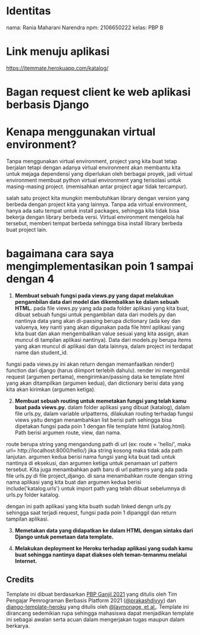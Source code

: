 # Identitas

nama: Rania Maharani Narendra
npm: 2106650222
kelas: PBP B

# Link menuju aplikasi

https://itemmate.herokuapp.com/katalog/

# Bagan request client ke web aplikasi berbasis Django

# Kenapa menggunakan virtual environment?
Tanpa menggunakan virtual environment, project yang kita buat tetap berjalan tetapi dengan adanya virtual environment akan membantu kita untuk mejaga dependensi yang diperlukan oleh berbagai proyek, jadi virtual environment membuat python virtual environment yang terisolasi untuk masing-masing project. (memisahkan antar project agar tidak tercampur).

salah satu project kita mungkin membutuhkan library dengan version yang berbeda dengan project kita yang lainnya. Tanpa ada virtual environment, hanya ada satu tempat untuk install packages, sehingga kita tidak bisa bekerja dengan library berbeda versi. Virtual environment mengelola hal tersebut, memberi tempat berbeda sehingga bisa install library berbeda buat project lain.

# bagaimana cara saya mengimplementasikan poin 1 sampai dengan 4

1. **Membuat sebuah fungsi pada views.py yang dapat melakukan pengambilan data dari model dan dikembalikan ke dalam sebuah HTML.**
pada file views.py yang ada pada folder aplikasi yang kita buat, dibuat sebuah fungsi untuk pengambilan data dari models.py dan nantinya data yang akan di-passing berupa dictionary (ada key dan valuenya, key nanti yang akan digunakan pada file html aplikasi yang kita buat dan akan mengembalikan value sesuai yang kita assign, akan muncul di tampilan aplikasi nantinya). Data dari models.py berupa items yang akan muncul di aplikasi dan data lainnya, dalam project ini terdapat name dan student_id.

fungsi pada views.py ini akan return dengan memanfaatkan render() function dari django (harus diimport terlebih dahulu). render ini mengambil request (argumen pertama), mengirimkan/passing data ke template html yang akan ditampilkan (argumen kedua), dan dictionary berisi data yang kita akan kirimkan (argumen ketiga).

2. **Membuat sebuah routing untuk memetakan fungsi yang telah kamu buat pada views.py.**
dalam folder aplikasi yang dibuat (katalog), dalam file urls.py, dalam variable urlpatterns, dilakukan routing terhadap fungsi views yaitu dengan menambahkan list berisi path sehingga bisa dipetakan fungsi pada poin 1 dengan file template html (katalog.html). Path berisi argumen route, view, dan nama. 

route berupa string yang mengandung path di url (ex: route = 'hello/', maka url= http://localhost:8000/hello/) jika string kosong maka tidak ada path lanjutan. argumen kedua berisi nama fungsi yang kita buat tadi untuk nantinya di eksekusi, dan argumen ketiga untuk penamaan url pattern tersebut. Kita juga menambahkan path baru di url patterns yang ada pada file urls.py di file project_django. di sana menambahkan route dengan string nama aplikasi yang kita buat dan argumen kedua berisi include('katalog.urls') untuk import path yang telah dibuat sebelumnya di urls.py folder katalog. 

dengan ini path aplikasi yang kita buath sudah linked dengn urls.py sehingga saat terjadi request, fungsi pada poin 1 dipanggil dan return tampilan aplikasi.

3. **Memetakan data yang didapatkan ke dalam HTML dengan sintaks dari Django untuk pemetaan data template.**


4. **Melakukan deployment ke Heroku terhadap aplikasi yang sudah kamu buat sehingga nantinya dapat diakses oleh teman-temanmu melalui Internet.**



## Credits

Template ini dibuat berdasarkan [PBP Ganjil 2021](https://gitlab.com/PBP-2021/pbp-lab) yang ditulis oleh Tim Pengajar Pemrograman Berbasis Platform 2021 ([@prakashdivyy](https://gitlab.com/prakashdivyy)) dan [django-template-heroku](https://github.com/laymonage/django-template-heroku) yang ditulis oleh [@laymonage, et al.](https://github.com/laymonage). Template ini dirancang sedemikian rupa sehingga mahasiswa dapat menjadikan template ini sebagai awalan serta acuan dalam mengerjakan tugas maupun dalam berkarya.